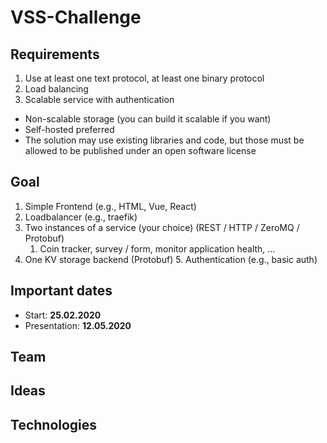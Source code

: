 # VSS-Challenge
## Requirements
1. Use at least one text protocol, at least one binary protocol
2. Load balancing
3. Scalable service with authentication 
* Non-scalable storage (you can build it scalable if you want)
* Self-hosted preferred 
* The solution may use existing libraries and code, but those must be allowed to be published under an open software license

## Goal
1. Simple Frontend (e.g., HTML, Vue, React) 
2. Loadbalancer (e.g., traefik) 
3. Two instances of a service (your choice) (REST / HTTP / ZeroMQ / Protobuf) 
    1. Coin tracker, survey / form, monitor application health, … 
4. One KV storage backend (Protobuf) 5. Authentication (e.g., basic auth)

## Important dates
* Start: **25.02.2020**
* Presentation: **12.05.2020**

## Team

## Ideas

## Technologies
